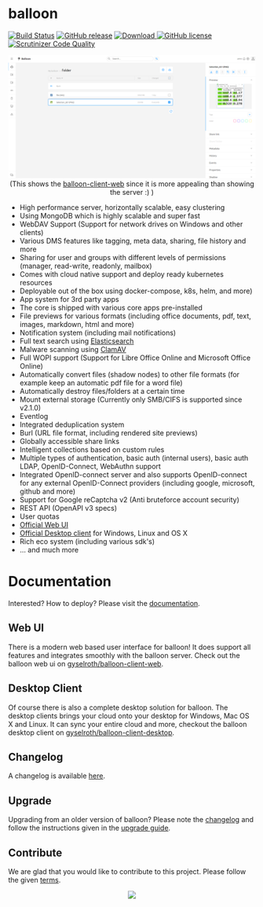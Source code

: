 # balloon

[![Build Status](https://travis-ci.org/gyselroth/balloon.svg)](https://travis-ci.org/gyselroth/balloon)
[![GitHub release](https://img.shields.io/github/release/gyselroth/balloon.svg)](https://github.com/gyselroth/balloon/releases)
[ ![Download](https://api.bintray.com/packages/gyselroth/balloon/balloon/images/download.svg) ](https://bintray.com/gyselroth/balloon/balloon/_latestVersion) 
 [![GitHub license](https://img.shields.io/badge/license-GPL-blue.svg)](https://raw.githubusercontent.com/gyselroth/balloon/master/LICENSE)
[![Scrutinizer Code Quality](https://scrutinizer-ci.com/g/gyselroth/balloon/badges/quality-score.png)](https://scrutinizer-ci.com/g/gyselroth/balloon)

<p align="center">
    <img src="https://raw.githubusercontent.com/gyselroth/balloon-screenshots/master/src/tree.png"/>
    (This shows the <a href="https://github.com/gyselroth/balloon-client-web">balloon-client-web</a> since it is more appealing than showing the server :) )
</p>

* High performance server, horizontally scalable, easy clustering
* Using MongoDB which is highly scalable and super fast
* WebDAV Support (Support for network drives on Windows and other clients)
* Various DMS features like tagging, meta data, sharing, file history and more
* Sharing for user and groups with different levels of permissions (manager, read-write, readonly, mailbox)
* Comes with cloud native support and deploy ready kubernetes resources
* Deployable out of the box using docker-compose, k8s, helm, and more)
* App system for 3rd party apps
* The core is shipped with various core apps pre-installed
* File previews for various formats (including office documents, pdf, text, images, markdown, html and more)
* Notification system (including mail notifications)
* Full text search using [Elasticsearch](https://github.com/elastic/elasticsearch)
* Malware scanning using [ClamAV](https://github.com/Cisco-Talos/clamav-devel)
* Full WOPI support (Support for Libre Office Online and Microsoft Office Online)
* Automatically convert files (shadow nodes) to other file formats (for example keep an automatic pdf file for a word file)
* Automatically destroy files/folders at a certain time
* Mount external storage (Currently only SMB/CIFS is supported since v2.1.0)
* Eventlog
* Integrated deduplication system
* Burl (URL file format, including rendered site previews)
* Globally accessible share links
* Intelligent collections based on custom rules
* Multiple types of authentication, basic auth (internal users), basic auth LDAP, OpenID-Connect, WebAuthn support
* Integrated OpenID-connect server and also supports OpenID-connect for any external OpenID-Connect providers (including google, microsoft, github and more)
* Support for Google reCaptcha v2 (Anti bruteforce account security)
* REST API (OpenAPI v3 specs)
* User quotas
* [Official Web UI](https://github.com/gyselroth/balloon-client-web)
* [Official Desktop client](https://github.com/gyselroth/balloon-client-desktop) for Windows, Linux and OS X
* Rich eco system (including various sdk's)
* ... and much more

# Documentation
Interested? How to deploy? Please visit the [documentation](https://gyselroth.github.io/balloon-docs/).

## Web UI
There is a modern web based user interface for balloon! It does support all features and integrates smoothly with the balloon server.
Check out the balloon web ui on [gyselroth/balloon-client-web](https://github.com/gyselroth/balloon-client-web).

## Desktop Client
Of course there is also a complete desktop solution for balloon. The desktop clients brings your cloud onto your desktop for Windows, Mac OS X and Linux.
It can sync your entire cloud and more, checkout the balloon desktop client on [gyselroth/balloon-client-desktop](https://github.com/gyselroth/balloon-client-desktop).

## Changelog
A changelog is available [here](https://github.com/gyselroth/balloon/blob/master/CHANGELOG.md).

## Upgrade
Upgrading from an older version of balloon? Please note the [changelog](https://github.com/gyselroth/balloon/blob/master/CHANGELOG.md) and follow the instructions given 
in the [upgrade guide](https://github.com/gyselroth/balloon/blob/master/UPGRADE.md).

## Contribute
We are glad that you would like to contribute to this project. Please follow the given [terms](https://github.com/gyselroth/balloon/blob/master/CONTRIBUTING.md).

<p align="center">
    <img src="https://raw.githubusercontent.com/gyselroth/balloon-client-desktop/master/app/img/balloon-startup.png"/>
</p>
